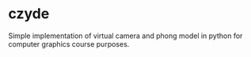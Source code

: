 # czyde
Simple implementation of virtual camera and phong model in python for computer graphics course purposes.
